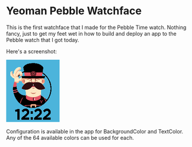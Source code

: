 # Yeoman Pebble Watchface

This is the first watchface that I made for the Pebble Time watch.  Nothing fancy, just to get my feet wet in how to build and deploy an app to the Pebble watch that I got today.

Here's a screenshot:

![Alt text](/Screenshot.png?raw=true "Screenshot")

Configuration is available in the app for BackgroundColor and TextColor.  Any of the 64 available colors can be used for each.

